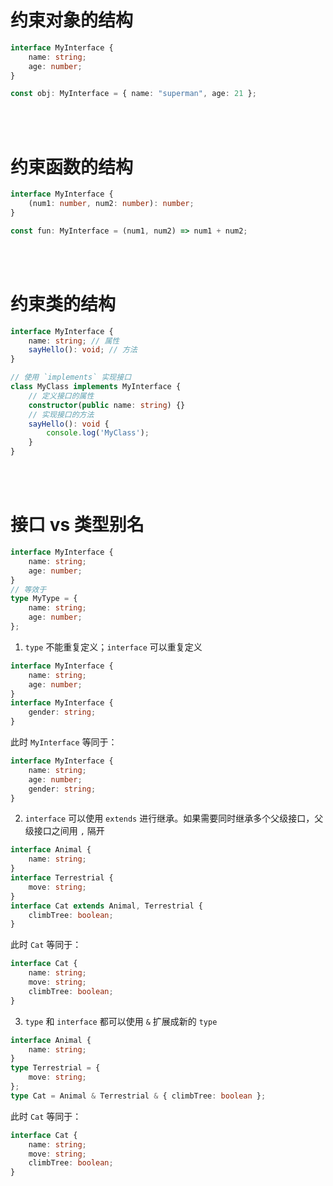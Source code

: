 # 约束对象的结构

```ts
interface MyInterface {
    name: string;
    age: number;
}

const obj: MyInterface = { name: "superman", age: 21 };
```

<br><br>

# 约束函数的结构

```ts
interface MyInterface {
    (num1: number, num2: number): number;
}

const fun: MyInterface = (num1, num2) => num1 + num2;
```

<br><br>

# 约束类的结构

```ts
interface MyInterface {
    name: string; // 属性
    sayHello(): void; // 方法
}

// 使用 `implements` 实现接口
class MyClass implements MyInterface {
    // 定义接口的属性
    constructor(public name: string) {}
    // 实现接口的方法
    sayHello(): void {
        console.log('MyClass');
    }
}
```

<br><br>

# 接口 vs 类型别名

```ts
interface MyInterface {
    name: string;
    age: number;
}
// 等效于
type MyType = {
    name: string;
    age: number;
};
```

1. `type` 不能重复定义；`interface` 可以重复定义


```ts
interface MyInterface {
    name: string;
    age: number;
}
interface MyInterface {
    gender: string;
}
```

此时 `MyInterface` 等同于：

```ts
interface MyInterface {
    name: string;
    age: number;
    gender: string;
}
```

2. `interface` 可以使用 `extends` 进行继承。如果需要同时继承多个父级接口，父级接口之间用 `,` 隔开

```ts
interface Animal {
    name: string;
}
interface Terrestrial {
    move: string;
}
interface Cat extends Animal, Terrestrial {
    climbTree: boolean;
}
```

此时 `Cat` 等同于：

```ts
interface Cat {
    name: string;
    move: string;
    climbTree: boolean;
}
```

3. `type` 和 `interface` 都可以使用 `&` 扩展成新的 `type`

```ts
interface Animal {
    name: string;
}
type Terrestrial = {
    move: string;
};
type Cat = Animal & Terrestrial & { climbTree: boolean };
```

此时 `Cat` 等同于：

```ts
interface Cat {
    name: string;
    move: string;
    climbTree: boolean;
}
```

<br><br>
